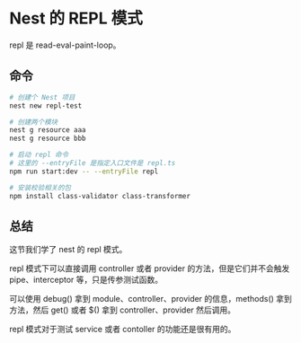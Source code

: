 # Nest 的 REPL 模式
repl 是 read-eval-paint-loop。


## 命令
```bash
# 创建个 Nest 项目
nest new repl-test

# 创建两个模块
nest g resource aaa
nest g resource bbb

# 启动 repl 命令
# 这里的 --entryFile 是指定入口文件是 repl.ts
npm run start:dev -- --entryFile repl

# 安装校验相关的包
npm install class-validator class-transformer
```




## 总结
这节我们学了 nest 的 repl 模式。

repl 模式下可以直接调用 controller 或者 provider 的方法，但是它们并不会触发 pipe、interceptor 等，只是传参测试函数。

可以使用 debug() 拿到 module、controller、provider 的信息，methods() 拿到方法，然后 get() 或者 $() 拿到 controller、provider 然后调用。

repl 模式对于测试 service 或者 contoller 的功能还是很有用的。
